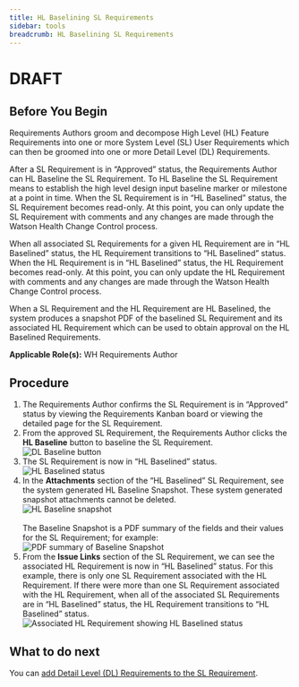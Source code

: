 ```yaml
---
title: HL Baselining SL Requirements
sidebar: tools
breadcrumb: HL Baselining SL Requirements
---
```


# DRAFT

## Before You Begin
Requirements Authors groom and decompose High Level (HL) Feature Requirements into one or more System Level (SL) User Requirements which can then be groomed into one or more Detail Level (DL) Requirements.

After a SL Requirement is in “Approved” status, the Requirements Author can HL Baseline the SL Requirement. To HL Baseline the SL Requirement means to establish the high level design input baseline marker or milestone at a point in time. When the SL Requirement is in “HL Baselined” status, the SL Requirement becomes read-only. At this point, you can only update the SL Requirement with comments and any changes are made through the Watson Health Change Control process.

When all associated SL Requirements for a given HL Requirement are in “HL Baselined” status, the HL Requirement transitions to “HL Baselined” status. When the HL Requirement is in “HL Baselined” status, the HL Requirement becomes read-only.  At this point, you can only update the HL Requirement with comments and any changes are made through the Watson Health Change Control process.

When a SL Requirement and the HL Requirement are HL Baselined, the system produces a snapshot PDF of the baselined SL Requirement and its associated HL Requirement which can be used to obtain approval on the HL Baselined Requirements.

**Applicable Role(s):**  WH Requirements Author

## Procedure

1. The Requirements Author confirms the SL Requirement is in “Approved” status by viewing the Requirements Kanban board or viewing the detailed page for the SL Requirement.
1. From the approved SL Requirement, the Requirements Author clicks the **HL Baseline** button to baseline the SL Requirement.
<br>![DL Baseline button](https://pages.github.ibm.com/watson-health-playbook/resources/images/tools/jira/hl_baselining_hl_baseline_button.png "HL Baseline button")<br>
1. The SL Requirement is now in “HL Baselined” status.
<br>![HL Baselined status](https://pages.github.ibm.com/watson-health-playbook/resources/images/tools/jira/hl_baselining_hl_baselined_status.png "HL Baselined status")<br>
1. In the **Attachments** section of the “HL Baselined” SL Requirement, see the system generated HL Baseline Snapshot.  These system generated snapshot attachments cannot be deleted.
<br>![HL Baseline snapshot](https://pages.github.ibm.com/watson-health-playbook/resources/images/tools/jira/hl_baselining_baseline_snapshot.png "HL Baseline snapshot")<br>
<br>The Baseline Snapshot is a PDF summary of the fields and their values for the SL Requirement; for example:
<br>![PDF summary of Baseline Snapshot](https://pages.github.ibm.com/watson-health-playbook/resources/images/tools/jira/hl_baselining_baseline_pdf.png "PDF Summary of Baseline Snapshot")<br>
1. From the **Issue Links** section of the SL Requirement, we can see the associated HL Requirement is now in “HL Baselined” status.  For this example, there is only one SL Requirement associated with the HL Requirement.  If there were more than one SL Requirement associated with the HL Requirement, when all of the associated SL Requirements are in “HL Baselined” status, the HL Requirement transitions to “HL Baselined” status.
<br>![Associated HL Requirement showing HL Baselined status](https://pages.github.ibm.com/watson-health-playbook/resources/images/tools/jira/hl_baselining_hl_baselined.png "Associated HL Requirement showing HL Baselined status")

## What to do next
You can [add Detail Level (DL) Requirements to the SL Requirement](../jira_decomposing_sl_to_dl/).
